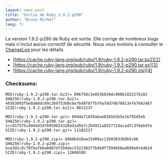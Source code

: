 ```yaml
---
layout: news_post
title: "Sortie de Ruby 1.9.2-p290"
author: "Bruno Michel"
lang: fr
---
```


La version 1.9.2-p290 de Ruby est sortie. Elle corrige de nombreux bugs
mais n\'inclut aucun correctif de sécurité. Nous vous invitons à
consulter le [ChangeLog][1] pour les détails.

* [https://cache.ruby-lang.org/pub/ruby/1.9/ruby-1.9.2-p290.tar.bz2][2]
* [https://cache.ruby-lang.org/pub/ruby/1.9/ruby-1.9.2-p290.tar.gz][3]
* [https://cache.ruby-lang.org/pub/ruby/1.9/ruby-1.9.2-p290.zip][4]

### Checksums:

    MD5(ruby-1.9.2-p290.tar.bz2)= 096758c3e853b839dc980b183227b182
    SHA256(ruby-1.9.2-p290.tar.bz2)= 403b3093fbe8a08dc69c269753b8c6e7bd8f87fb79a7dd7d676913efe7642487
    SIZE(ruby-1.9.2-p290.tar.bz2)= 8811237

    MD5(ruby-1.9.2-p290.tar.gz)= 604da71839a6ae02b5b5b5e1b792d5eb
    SHA256(ruby-1.9.2-p290.tar.gz)= 1cc817575c4944d3d78959024320ed1d5b7c2b4931a855772dacad7c3f6ebd7e
    SIZE(ruby-1.9.2-p290.tar.gz)= 11182217

    MD5(ruby-1.9.2-p290.zip)= 6060b410aa15d09ac13b93033b8b5c66
    SHA256(ruby-1.9.2-p290.zip)= bce3d1c8c78fbafb6a0d67df2b8dec5322301f7b4b0f7594656ad689e9cb461d
    SIZE(ruby-1.9.2-p290.zip)= 12600100



[1]: https://svn.ruby-lang.org/repos/ruby/tags/v1_9_2_290/ChangeLog
[2]: https://cache.ruby-lang.org/pub/ruby/1.9/ruby-1.9.2-p290.tar.bz2
[3]: https://cache.ruby-lang.org/pub/ruby/1.9/ruby-1.9.2-p290.tar.gz
[4]: https://cache.ruby-lang.org/pub/ruby/1.9/ruby-1.9.2-p290.zip
